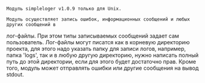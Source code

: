     Модуль simpleloger v1.0.9 только для Unix.

    Модуль осуществляет запись ошибок, информационных сообщений и любых других сообщений в
лог-файлы. При этом типы записываемых сообщений задает сам пользователь. Лог-файлы могут писатся как в
корневую директорию проекта, для этого надо указать папку для записи логов, например, папка 'logs',
так и в любую другую директорию, нужно написать полный путь до этой директории, если для этого
будет достаточно прав.
    Кроме того, модуль может отправлять ошибки или другие сообщения на вывод stdout.

